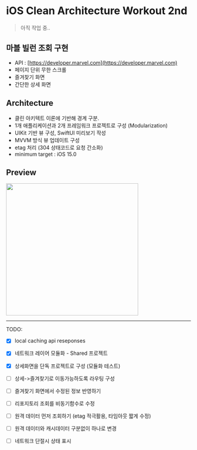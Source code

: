 # iOS Clean Architecture Workout 2nd

> 아직 작업 중..

## 마블 빌런 조회 구현  

- API : [https://developer.marvel.com](https://developer.marvel.com)
- 페이지 단위 무한 스크롤
- 즐겨찾기 화면 
- 간단한 상세 화면

## Architecture

* 클린 아키텍트 이론에 기반해 경계 구분.
* 1개 애플리케이션과 2개 프레임워크 프로젝트로 구성 (Modularization)
* UIKit 기반 뷰 구성, SwiftUI 미리보기 작성
* MVVM 방식 뷰 업데이트 구성 
* etag 처리 (304 상태코드로 요청 간소화) 
* minimum target : iOS 15.0

## Preview

[<img src="marvel-villain-low.gif" width="360px">](https://vimeo.com/880053093 "iOS앱 연습2-마블빌런즈(어중간)")

---

TODO: 
- [x] local caching api reseponses
- [x] 네트워크 레이어 모듈화 - Shared 프로젝트
- [x] 상세화면을 단독 프로젝트로 구성 (모듈화 테스트) 
- [ ] 상세->즐겨찾기로 이동가능하도록 라우팅 구성
- [ ] 즐겨찾기 화면에서 수정된 정보 반영하기
- [ ] 리포지토리 조회를 비동기함수로 수정
- [ ] 원격 데이터 먼저 조회하기 (etag 적극활용, 타임아웃 짧게 수정)
- [ ] 원격 데이터와 캐시데이터 구분없이 하나로 변경
- [ ] 네트워크 단절시 상태 표시


